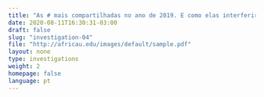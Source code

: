 ```yaml
---
title: "As # mais compartilhadas no ano de 2019. E como elas interferiram na vida das pessoas."
date: 2020-08-11T16:30:31-03:00
draft: false
slug: "investigation-04"
file: "http://africau.edu/images/default/sample.pdf"
layout: none
type: investigations
weight: 2
homepage: false
language: pt
---
```

